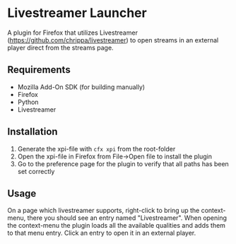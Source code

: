 # Livestreamer Launcher #

A plugin for Firefox that utilizes Livestreamer (https://github.com/chrippa/livestreamer) to open streams in an external player direct from the streams page.

## Requirements ##
* Mozilla Add-On SDK (for building manually)
* Firefox
* Python
* Livestreamer

## Installation ##
1. Generate the xpi-file with `cfx xpi` from the root-folder
2. Open the xpi-file in Firefox from File->Open file to install the plugin
3. Go to the preference page for the plugin to verify that all paths has been set correctly

## Usage ##
On a page which livestreamer supports, right-click to bring up the context-menu, there you should see an entry named "Livestreamer".
When opening the context-menu the plugin loads all the available qualities and adds them to that menu entry.
Click an entry to open it in an external player.
